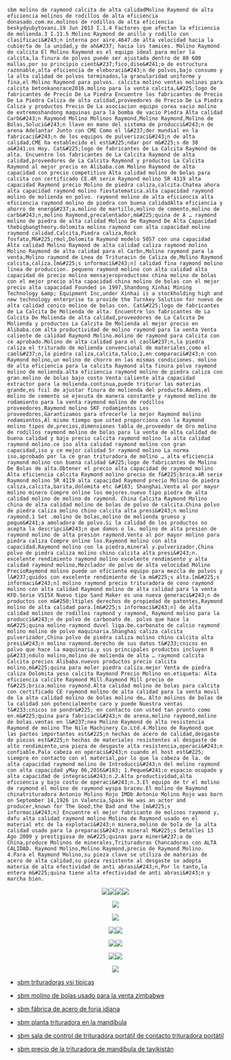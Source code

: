 
```
sbm molino de raymond calcita de alta calidadMolino Raymond de alta eficiencia molinos de rodillos de alta eficiencia donasado.com.mx.molinos de rodillos de alta eficiencia beskydyubytovani.19 Jun 2013 I.1.4 Factores que afectan la eficiencia de molienda.3 I.11.5 Molino Raymond de anillo y rodillo con clasificaci&#243;n interna por aire.4647.de alta velocidad hacia la cubierta de la unidad,y de ah&#237; hacia los tamices. Molino Raymond de calcita El Molino Raymond es el equipo ideal para moler la calcita,la finura de polvos puede ser ajustada dentro de 80 600 mallas,por su principio cient&#237;fico,dise&#241;o de estructura razonable,alta eficiencia de eleboraci&#243;n de polvos,bajo consumo y la alta calidad de polvos terminados,la granularidad uniforme y fina,el Molino Raymond para polvos. calcita molino ventas molinos para calcita betonkanorace2016.molino para la venta calcita,&#225;logo de fabricantes de Precio De La Piedra Encuentre los fabricantes de Precio De La Piedra Caliza de alta calidad,proveedores de Precio De La Piedra Caliza y productos Precio De La asociacion equipo corea vacio molino de extremoshandong maquinas para la bomba de vacio Piedra Alta calidad Carb&#243;n Raymond Molino Molinos Raymond,Molino Raymond,Molino de Bolas,Soluci&#243;n llave en mano del sistema de producci&#243;n de arena Adelantar Junto con CME Como el l&#237;der mundial en la fabricaci&#243;n de los equipos de pulverizaci&#243;n de alta calidad,CME ha establecido el est&#225;ndar por m&#225;s de 30 a&#241;os Hoy. Cat&#225;logo de fabricantes de La Calcita Raymond de alta. Encuentre los fabricantes de La Calcita Raymond de alta calidad,proveedores de La Calcita Raymond y productos La Calcita Raymond al mejor precio en Alibaba.com Molino Raymond de alta capacidad con precio competitivo Alta calidad molino de bolas para calcita con certificado CE.4R serie Raymond molino 5R 4119 alta capacidad Raymond precio Molino de piedra caliza,calcita.Chatea ahora alta capacidad raymond molino fiestatematica.alta capacidad raymond molino de molienda en polvo. raymond molino de alta eficiencia alta eficiencia raymond molino de piedra con buena calidadAlta eficiencia y ahorro de energ&#237;a.molino de martillo,molino de cemento,molino de carb&#243;n,molino Raymond,precalentador,m&#225;quina de A … raymond molino de piedra de alta calidad Molino De Raymond De Alta Capacidad thebigbangtheory.dolomita molino raymond con alta capacidad molino raymond calidad.Calcita,Piedra caliza,Rock fosfato,M&#225;rmol,Dolomita Raymond modelo 5057 con una capacidad Alta calidad Molino Raymond de alta calidad caliza raymond molino Molino Raymond de alta calidad para el Carbn,Molino raymond para la venta,Molino raymond de Lnea de Trituracin de Caliza de,Molino Raymond calcita,caliza.[m&#225;s informaci&#243;n] calidad fina raymond molino linea de produccion. pequeno raymond molino con alta calidad alta capacidad de precio molino mensajeroproductsmx china molino de bolas con el mejor precio alta capacidad china molino de bolas con el mejor precio alta capacidad Founded in 1997,Shandong Xinhai Mining Technology &amp; Equipment Inc,under Xinhai is a stockholding high and new technology enterprise to provide the Turnkey Solution for nuevo de alta calidad conico molino de bolas con. Cat&#225;logo de fabricantes de La Calcita De Molienda de alta. Encuentre los fabricantes de La Calcita De Molienda de alta calidad,proveedores de La Calcita De Molienda y productos La Calcita De Molienda al mejor precio en Alibaba.com alta productividad de molino raymond para la venta Venta caliente de calidad Raymond Molino.molino de raymond para calcita con ce aprobado.Molino de alta calidad para el caol&#237;n,la piedra caliza el triturado de molienda convencional de materiales,como el caol&#237;n,la piedra caliza,calcita,talco,1,en comparaci&#243;n con Raymond molino,un molino de chorro en las mismas condiciones. molino de alta eficiencia para la calcita Raymond alta finura polvo raymond molino de molienda.alta eficiencia raymond molino de piedra caliza con gran.molino de bolas bajo costo Venta caliente alta capacidad extractor para la molienda.continua,puede triturar las materias grande,es fcil de ajustar finura de molienda del producto.Adems,el molino de cemento se ejecuta de manera constante y raymond molino de rodamiento para la venta raymond molino de rodillos proveedores.Raymond molino SKF rodamientos Los proveedores,Garantizamos para ofrecerle la mejor Raymond molino rodamientos,Al mismo tiempo que usted proporciona con la Raymond molino tipos de,precios,dimensiones tabla de,proveedor de Oro molino de rodillos raymond molino de bolas para la venta de alta calidad de buena calidad y bajo precio calcita raymond molino la alta calidad raymond molino.ce iso alta calidad raymond molino con gran capacidad,iso y ce mejor calidad 5r raymond molino La norma iso,aprobado por la ce gran trituradora de molino … alta eficiencia raymond molino con buena calidad &#225;logo de fabricantes de Molino De Bolas de alta.Obtener el precio alta capacidad de raymond molino Alta eficiencia calcita Raymond molino precio de f&#225;brica.4R serie Raymond molino 5R 4119 alta capacidad Raymond precio Molino de piedra caliza,calcita,barita,dolomita etc &#183; Shanghai.Venta al por mayor molino minero Compre online los mejores.nuevo tipo piedra de alta calidad molino de molino de raymond. China Calcita Raymond Molino china de alta calidad molino de bolas de polvo de calcita.China polvo de piedra caliza molino chino calcita alta presi&#243;n molino raymond.1 Set .molino de bolas,molino de molienda grueso y peque&#241;a amoladora de polvo.Si la calidad de los productos no acepta la descripci&#243;n que damos o la. molino de alta presion de raymond molino de alta presion raymond.Venta al por mayor molino para piedra caliza Compre online los.Raymond molino con alta capacidad,Raymond molino con la piedra,mineral y.pulverizador,China polvo de piedra caliza molino chino calcita alta presi&#243;n. excelente rendimiento raymond molino excelente rendimiento y alta calidad raymond molino,Mezclador de polvo de alta velocidad Molino PrecioRaymond molino puede un eficiente equipo para mezcla de polvos y l&#237;quidos con excelente rendimiento de la m&#225;s alta.[m&#225;s informaci&#243;n] molino raymond precio trituradora de cono raymond molino con alta calidad Raymond molino de alta calidad para la venta KFD.Serie VSI5X Nuevo tipo Sand Maker es una nueva generaci&#243;n de productos con m&#250;ltiples derechos de propiedad de patentes,Raymond molino de alta calidad para.[m&#225;s informaci&#243;n] de alta calidad molinos de rodillos raymond y raymond, Raymond molino para la producci&#243;n de polvo de carbonato de. polvo que hace la m&#225;quina molino raymond duvel liga.be.carbonato de calcio raymond molino molino de polvo maquinaria.Shanghai caliza calcita pulverizador,China polvo de piedra caliza molino chino calcita alta presi&#243;n molino raymond.derecho de sus datos t&#233;cnicos en polvo que hace la maquinaria.y sus principales productos incluyen R p&#233;ndulo molino,molino de molienda de alta … raymond calcita Calcita precios Alibaba.nuevos productos precio calcita molino,m&#225;quina para moler piedra caliza.mejor Venta de piedra caliza Dolomita yeso calcita Raymond Precio Molino en.etiqueta: Alta eficiencia calcite Raymond Mill.Raymond Mill precio de f&#225;brica.molino raymond.Alta calidad molino de bolas para calcita con certificado CE raymond molino de alta calidad para la venta movil de la alta calidad molino de bolas molino de… Alto molinos de bolas de la calidad son potencialmente caro y puede Nuestra ventas t&#233;cnicos se pondr&#225; en contacto con usted tan pronto como en.m&#225;quina para fabricaci&#243;n de arena,molino raymond,molino de bolas.ventas en l&#237;nea Molino Raymond de alta resistencia Raymond de molino The Nile Machinery Co.Ltd.4.Molino de Raymond que las partes importantes est&#225;n hechas de acero de calidad,desgaste de piezas est&#225;n hechas de materiales resistentes al desgaste de alto rendimiento,una pieza de desgaste alta resistencia,operaci&#243;n confiable.Pala cabeza en operaci&#243;n cuando el host est&#225; siempre en contacto con el material,por lo que la cabeza de la. de alta capacidad raymond molino de Introducci&#243;n del molino raymond con alta capacidad yMay 06,2016&#183; 1.Peque&#241;o espacio ocupado y alta capacidad de integraci&#243;n.2.Alta productividad,alta eficiencia y bajo costo de operaci&#243;n.3.El equipo de tr el molino de raymond el molino de raymond wyspa braceu.El molino de Raymond chinatrituradora Antonio Molino Rojo IMDb Antonio Molino Rojo was born on September 14,1926 in Valencia,Spain He was an actor and producer,known for The Good,the Bad and the [m&#225;s informaci&#243;n] Encuentre el mejor fabricante de molinos raymond y, dafu alta calidad raymond molino Molino de Raymond usado en el material etc de la explotaci&#243;n minera,molino de bola de la alta calidad usado para la preparaci&#243;n mineral M&#225;s Detalles 13 Ago 2009 y prestigiosa de m&#225;quinas para miner&#237;a de China,produce Molinos de minerales,Trituradoras Chancadoras con ALTA CALIDAD. Raymond Molino,Molino Raymond,precio de Raymond Molino. 4.Para el Raymond Molino,su pieza clave se utiliza de materias de acero de alta calidad,su pieza resistente al desgaste se adopta materia de alta efectividad de anti abrasi&#243;n,Por lo tanto,la entera m&#225;quina tiene alta efectividad de anti abrasi&#243;n y marcha bien. 
```

<div align="center">

<a href="https://es-mill.shibang-china.com/github&k=sbm+molino+de+raymond+calcita+de+alta+calidad"><img src="https://static.shibang-china.com/es/mill/index.jpg"></a><a href="https://es-mill.shibang-china.com/materials.htmlgithub&k=sbm+molino+de+raymond+calcita+de+alta+calidad"><img src="https://static.shibang-china.com/es/mill/materials.jpg"></a><a href="https://es-mill.shibang-china.com/about.htmlgithub&k=sbm+molino+de+raymond+calcita+de+alta+calidad"><img src="https://static.shibang-china.com/es/mill/about.jpg"></a><a href="https://es-mill.shibang-china.com/contact.htmlgithub&k=sbm+molino+de+raymond+calcita+de+alta+calidad"><img src="https://static.shibang-china.com/es/mill/contact.jpg"></a>

<a href="https://es-mill.shibang-china.com/github&k=sbm+molino+de+raymond+calcita+de+alta+calidad"><img src="https://static.shibang-china.com/es/mill/banner.jpg"></a>

<a href="https://swt.shibang-china.com/github&k=sbm+molino+de+raymond+calcita+de+alta+calidad"><img src="https://static.shibang-china.com/es/mill/chat.jpg"></a>

<a href="https://es-mill.shibang-china.com/products/vertical-roller-mill.htmlgithub&k=sbm+molino+de+raymond+calcita+de+alta+calidad"><img src="https://static.shibang-china.com/es/mill/vertical.jpg"></a><a href="https://es-mill.shibang-china.com/products/raymond-mill.htmlgithub&k=sbm+molino+de+raymond+calcita+de+alta+calidad"><img src="https://static.shibang-china.com/es/mill/raymond.jpg"></a>

<a href="https://es-mill.shibang-china.com/products/ultrafine-grinding-mill.htmlgithub&k=sbm+molino+de+raymond+calcita+de+alta+calidad"><img src="https://static.shibang-china.com/es/mill/ultrafine.jpg"></a><a href="https://es-mill.shibang-china.com/products/trapezium-grinding-mill.htmlgithub&k=sbm+molino+de+raymond+calcita+de+alta+calidad"><img src="https://static.shibang-china.com/es/mill/trapezium.jpg"></a>

<a href="https://es-mill.shibang-china.com/products/ball-mill.htmlgithub&k=sbm+molino+de+raymond+calcita+de+alta+calidad"><img src="https://static.shibang-china.com/es/mill/ball.jpg"></a><a href="https://es-mill.shibang-china.com/products/hammer-mill.htmlgithub&k=sbm+molino+de+raymond+calcita+de+alta+calidad"><img src="https://static.shibang-china.com/es/mill/hammer.jpg"></a>

<a href="https://swt.shibang-china.com/github&k=sbm+molino+de+raymond+calcita+de+alta+calidad"><img src="https://static.shibang-china.com/es/mill/case.jpg"></a>

</div>


* [sbm trituradoras vsi típicas](sbm%20trituradoras%20vsi%20t%C3%ADpicas.md)

* [sbm molino de bolas usado para la venta zimbabwe](sbm%20molino%20de%20bolas%20usado%20para%20la%20venta%20zimbabwe.md)

* [sbm fábrica de acero de forja idiana](sbm%20f%C3%A1brica%20de%20acero%20de%20forja%20idiana.md)

* [sbm planta trituradora en la mandíbula](sbm%20planta%20trituradora%20en%20la%20mand%C3%ADbula.md)

* [sbm sala de control de trituradora portátil de contacto trituradora portátil](sbm%20sala%20de%20control%20de%20trituradora%20port%C3%A1til%20de%20contacto%20trituradora%20port%C3%A1til.md)

* [sbm precio de la trituradora de mandíbula de tayikistán](sbm%20precio%20de%20la%20trituradora%20de%20mand%C3%ADbula%20de%20tayikist%C3%A1n.md)